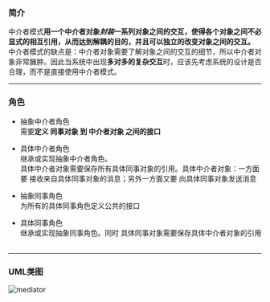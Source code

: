 ### 简介  

中介者模式**用一个中介者对象*封装*一系列对象之间的交互，使得各个对象之间不必显式的相互引用，从而达到解耦的目的，并且可以独立的改变对象之间的交互。**  
中介者模式的缺点是：中介者对象需要了解对象之间的交互的细节，所以中介者对象非常臃肿。因此当系统中出现**多对多的复杂交互**时，应该先考虑系统的设计是否合理，而不是直接使用中介者模式。  

---

### 角色  

* 抽象中介者角色  
需要**定义 同事对象 到 中介者对象 之间的接口**  

* 具体中介者角色   
继承或实现抽象中介者角色。  
具体中介者对象需要保存所有具体同事对象的引用。具体中介者对象：一方面要 接收来自具体同事对象的消息；另外一方面又要 向具体同事对象发送消息  

* 抽象同事角色    
为所有的具体同事角色定义公共的接口  

* 具体同事角色   
继承或实现抽象同事角色。同时 具体同事对象需要保存具体中介者对象的引用  

---

### UML类图  

![mediator](http://images.timd.cn/design-pattern/mediator.png)  

